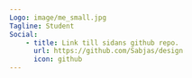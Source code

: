 ```yaml
---
Logo: image/me_small.jpg
Tagline: Student
Social:
    - title: Link till sidans github repo.
      url: https://github.com/Sabjas/design
      icon: github
---
```

